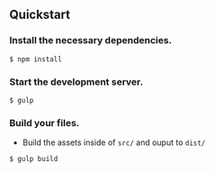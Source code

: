 <!-- README -->

## Quickstart

### Install the necessary dependencies.

```
$ npm install
```

### Start the development server.
```
$ gulp
```

### Build your files.
-  Build the assets inside of `src/` and ouput to `dist/`

``` javascript
$ gulp build
```

